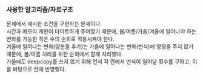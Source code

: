 ### 사용한 알고리즘/자료구조

문제에서 제시한 조건을 구현하는 문제이다.  
시간과 메모리 제한이 타이트하게 주어졌기 때문에, 봄/여름/가을/겨울에 일어나야 하는 변화를 가능한 적은 수의 순회로 적용시켜야 한다.  
겨울에 일어나는 변화(양분을 추가)는 가을에 일어나는 변화(번식)에 영향을 주지 않기 때문에, 봄/여름 처리를 위한 순회에서 함께 처리했다.  
가을에도 deepcopy를 쓰지 않기 위해 먼저 각 칸에서 번식이 일어날 횟수를 구하고, 이를 바탕으로 칸에 반영했다.
